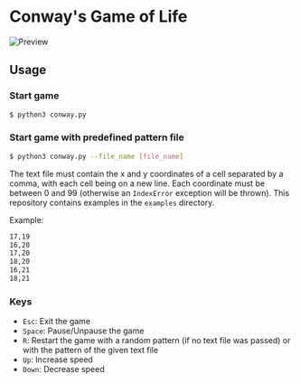 # Conway's Game of Life
![Preview](docs/preview.gif)

## Usage
### Start game
```bash
$ python3 conway.py 
```

### Start game with predefined pattern file
```bash
$ python3 conway.py --file_name [file_name]
```

The text file must contain the x and y coordinates of a cell separated by a comma, with each cell being on a new line. Each coordinate must be between 0 and 99 (otherwise an `IndexError` exception will be thrown). This repository contains examples in the `examples` directory.

Example:

```txt
17,19
16,20
17,20
18,20
16,21
18,21
```

### Keys

- `Esc`: Exit the game
- `Space`: Pause/Unpause the game
- `R`: Restart the game with a random pattern (if no text file was passed) or with the pattern of the given text file
- `Up`: Increase speed
- `Down`: Decrease speed